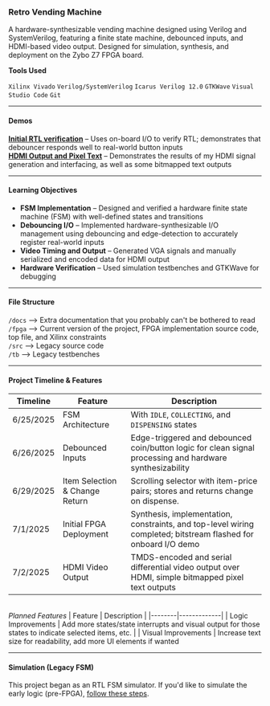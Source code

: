 ### Retro Vending Machine
A hardware-synthesizable vending machine designed using Verilog and SystemVerilog, featuring a finite state machine, debounced inputs, and HDMI-based video output. Designed for simulation, synthesis, and deployment on the Zybo Z7 FPGA board.

**Tools Used**

`Xilinx Vivado`
`Verilog/SystemVerilog`
`Icarus Verilog 12.0`
`GTKWave`
`Visual Studio Code`
`Git`

---

#### **Demos**

[**Initial RTL verification**](https://youtu.be/YAWXXol3p50?si=UQe-jVr7k9robtwH) –
Uses on-board I/O to verify RTL; demonstrates that debouncer responds well to real-world button inputs\
[**HDMI Output and Pixel Text**](https://youtu.be/nstLu7CKKXI?si=7paIRkDUl7c_qRaL) –
Demonstrates the results of my HDMI signal generation and interfacing, as well as some bitmapped text outputs

---

#### **Learning Objectives**

- **FSM Implementation** – Designed and verified a hardware finite state machine (FSM) with well-defined states and transitions
- **Debouncing I/O** – Implemented hardware-synthesizable I/O management using debouncing and edge-detection to accurately register real-world inputs
- **Video Timing and Output** – Generated VGA signals and manually serialized and encoded data for HDMI output
- **Hardware Verification** – Used simulation testbenches and GTKWave for debugging

---

#### **File Structure**

`/docs` –> Extra documentation that you probably can't be bothered to read\
`/fpga` –> Current version of the project, FPGA implementation source code, top file, and Xilinx constraints\
`/src`  –> Legacy source code\
`/tb`   –> Legacy testbenches

---

#### **Project Timeline & Features**

| Timeline | Feature | Description |
|--------|-------------|--------|
| 6/25/2025 | FSM Architecture | With `IDLE`, `COLLECTING`, and `DISPENSING` states 
| 6/26/2025 | Debounced Inputs | Edge-triggered and debounced coin/button logic for clean signal processing and hardware synthesizability |
| 6/29/2025 | Item Selection & Change Return | Scrolling selector with item-price pairs; stores and returns change on dispense. | 
| 7/1/2025 | Initial FPGA Deployment | Synthesis, implementation, constraints, and top-level wiring completed; bitstream flashed for onboard I/O demo |
| 7/2/2025| HDMI Video Output | TMDS-encoded and serial differential video output over HDMI, simple bitmapped pixel text outputs |

\
*Planned Features* 
| Feature | Description |
|--------|-------------|
| Logic Improvements | Add more states/state interrupts and visual output for those states to indicate selected items, etc. |
| Visual Improvements | Increase text size for readability, add more UI elements if wanted

---
#### **Simulation (Legacy FSM)**
This project began as an RTL FSM simulator. If you'd like to simulate the early logic (pre-FPGA), [follow these steps](/docs/early-sim.md).

